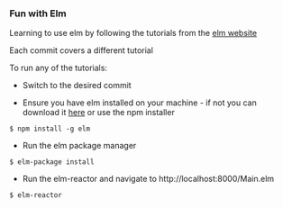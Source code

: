### Fun with Elm


Learning to use elm by following the tutorials from the [elm website](http://guide.elm-lang.org/)

Each commit covers a different tutorial

To run any of the tutorials:
* Switch to the desired commit

* Ensure you have elm installed on your machine - if not you can download it [here](http://elm-lang.org/install) or use the npm installer

```
$ npm install -g elm
```

* Run the elm package manager

```
$ elm-package install
```

* Run the elm-reactor and navigate to http://localhost:8000/Main.elm

```
$ elm-reactor
```
